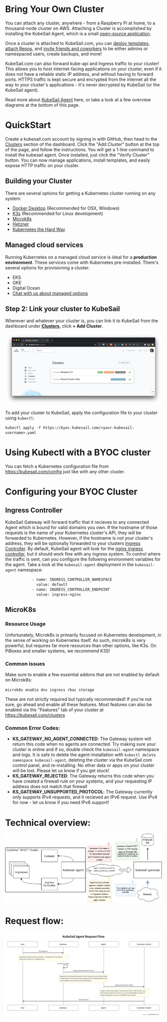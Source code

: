 # Bring Your Own Cluster

You can attach any cluster, anywhere - from a Raspberry Pi at home, to a thousand-node cluster on AWS. Attaching a Cluster is accomplished by installing the KubeSail Agent, which is a small [open-source application](https://github.com/kubesail/kubesail-agent).

Once a cluster is attached to KubeSail.com, you can [deploy templates](https://kubesail.com/templates), [attach Repos](https://kubesail.com/repos), and [invite friends and coworkers](https://kubesail.com/clusters) to be either admins or namespaced users, create backups, and more!

KubeSail.com can also forward kube-api and Ingress traffic to your cluster! This allows you to host internet-facing applications on your cluster, even if it does not have a reliable static IP address, and without having to forward ports. HTTPS traffic is kept secure and encrypted from the internet all the way to your cluster's applications - it's never decrypted by KubeSail (or the KubeSail agent).

Read more about [KubeSail Agent](https://github.com/kubesail/kubesail-agent) here, or take a look at a few overview diagrams at the bottom of this page.

# QuickStart
Create a kubesail.com account by signing in with GitHub, then head to the [Clusters](https://kubesail.com/clusters/) section of the dashboard. Click the "Add Cluster" button at the top of the page, and follow the instructions. You will get a 1-line command to install the kubesail agent. Once installed, just click the "Verify Cluster" button. You can now manage applications, install templates, and easily expose HTTP traffic on your cluster.

## Building your Cluster

There are several options for getting a Kubernetes cluster running on any system:

-   [Docker Desktop](/install_kubernetes/#docker-desktop) (Recommended for OSX, Windows)
-   [K3s](/install_kubernetes/#k3s) (Recommended for Linux development)
-   [Microk8s](/install_kubernetes/#microk8s)
-   [Hetzner](https://kubesail.com/blog/dedicated-kubernetes-on-hetzner)
-   [Kubernetes the Hard Way](/install_kubernetes/#kubernetes-the-hard-way)

## Managed cloud services

Running Kubernetes on a managed cloud service is ideal for a **production environment**. These services come with Kubernetes pre-installed. There's several options for provisioning a cluster.

-   EKS
-   GKE
-   Digital Ocean
-   [Chat with us about managed options](https://kubesail.typeform.com/to/lFZF2r)

## Step 2: Link your cluster to KubeSail

Wherever and whatever your cluster is, you can link it to KubeSail from the dashboard under [**Clusters**](https://kubesail.com/clusters/), click **+ Add Cluster**.

![[add new cluster](img/clusters-add-cluster.png)](img/clusters-add-cluster.png)

To add your cluster to KubeSail, apply the configuration file to your cluster using `kubectl`:

    kubectl apply -f https://byoc.kubesail.com/<your-kubesail-username>.yaml

# Using Kubectl with a BYOC cluster

You can fetch a Kubernetes configuration file from https://kubesail.com/config just like with any other cluster.

# Configuring your BYOC Cluster

## Ingress Controller

KubeSail Gateway will forward traffic that it recieves to any connected Agent which is bound for valid domains you own. If the hostname of those requests is the name of your Kubernetes cluster's API, they will be forwarded to Kubernetes. However, if the hostname is _not_ your cluster's address, they will be optionally forwarded to your clusters [Ingress Controller](https://kubernetes.io/docs/concepts/services-networking/ingress-controllers/). By default, KubeSail agent will look for the [nginx ingress controller](https://kubernetes.github.io/ingress-nginx/), but it should work fine with any ingress system. To control where the traffic is sent, can you configure the following environment variables for the agent. Take a look at the `kubesail-agent` deployment in the `kubesail-agent` namespace:

```
            - name: INGRESS_CONTROLLER_NAMESPACE
              value: default
            - name: INGRESS_CONTROLLER_ENDPOINT
              value: ingress-nginx
```

## MicroK8s

### Resource Usage
Unfortunately, Microk8s is primarily focused on Kubernetes development, in the sense of working on Kubernetes itself. As such, microk8s is very powerful, but requires far more resources than other options, like K3s. On PiBoxes and smaller systems, we recommend K3S!

### Common issues
Make sure to enable a few essential addons that are not enabled by default on Microk8s:

`microk8s enable dns ingress rbac storage`

These are not strictly required but typically recommended! If you're not sure, go ahead and enable all these features. Most features can also be enabled via the "Features" tab of your cluster at https://kubesail.com/clusters

### Common Error Codes:
- **KS_GATEWAY_NO_AGENT_CONNECTED**: The Gateway system will return this code when no agents are connected. Try making sure your cluster is online and if so, double check the `kubesail-agent` namespace and logs. It is safe to delete the agent-installation with `kubectl delete namespace kubesail-agent`, deleting the cluster via the KubeSail.com control panel, and re-installing. No other data or apps on your cluster will be lost. Please let us know if you get stuck!
- **KS_GATEWAY_REJECTED**: The Gateway returns this code when you have created a firewall rule on your systems, and your requesting IP address does not match that firewall
- **KS_GATEWAY_UNSUPPORTED_PROTOCOL**: The Gateway currently only supports IPv4 requests, and it recieved an IPv6 request. Use IPv4 for now - let us know if you need IPv6 support!

# Technical overview:

![[gateway overview](img/gateway-overview.png)](img/gateway-overview.png)

# Request flow:

![[byoc request flow](img/byoc-request-flow.png)](img/byoc-request-flow.png)
